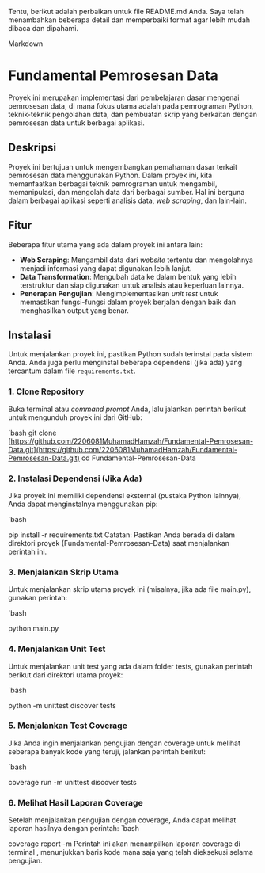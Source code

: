 Tentu, berikut adalah perbaikan untuk file README.md Anda. Saya telah menambahkan beberapa detail dan memperbaiki format agar lebih mudah dibaca dan dipahami.

Markdown

# Fundamental Pemrosesan Data

Proyek ini merupakan implementasi dari pembelajaran dasar mengenai pemrosesan data, di mana fokus utama adalah pada pemrograman Python, teknik-teknik pengolahan data, dan pembuatan skrip yang berkaitan dengan pemrosesan data untuk berbagai aplikasi.

## Deskripsi

Proyek ini bertujuan untuk mengembangkan pemahaman dasar terkait pemrosesan data menggunakan Python. Dalam proyek ini, kita memanfaatkan berbagai teknik pemrograman untuk mengambil, memanipulasi, dan mengolah data dari berbagai sumber. Hal ini berguna dalam berbagai aplikasi seperti analisis data, *web scraping*, dan lain-lain.

## Fitur

Beberapa fitur utama yang ada dalam proyek ini antara lain:

- **Web Scraping**: Mengambil data dari *website* tertentu dan mengolahnya menjadi informasi yang dapat digunakan lebih lanjut.
- **Data Transformation**: Mengubah data ke dalam bentuk yang lebih terstruktur dan siap digunakan untuk analisis atau keperluan lainnya.
- **Penerapan Pengujian**: Mengimplementasikan *unit test* untuk memastikan fungsi-fungsi dalam proyek berjalan dengan baik dan menghasilkan output yang benar.

## Instalasi

Untuk menjalankan proyek ini, pastikan Python sudah terinstal pada sistem Anda. Anda juga perlu menginstal beberapa dependensi (jika ada) yang tercantum dalam file `requirements.txt`.

### 1. Clone Repository

Buka terminal atau *command prompt* Anda, lalu jalankan perintah berikut untuk mengunduh proyek ini dari GitHub:

`bash
git clone [https://github.com/2206081MuhamadHamzah/Fundamental-Pemrosesan-Data.git](https://github.com/2206081MuhamadHamzah/Fundamental-Pemrosesan-Data.git)
cd Fundamental-Pemrosesan-Data
### 2. Instalasi Dependensi (Jika Ada)
Jika proyek ini memiliki dependensi eksternal (pustaka Python lainnya), Anda dapat menginstalnya menggunakan pip:

`bash

pip install -r requirements.txt
Catatan: Pastikan Anda berada di dalam direktori proyek (Fundamental-Pemrosesan-Data) saat menjalankan perintah ini.

### 3. Menjalankan Skrip Utama
Untuk menjalankan skrip utama proyek ini (misalnya, jika ada file main.py), gunakan perintah:

`bash

python main.py
### 4. Menjalankan Unit Test
Untuk menjalankan unit test yang ada dalam folder tests, gunakan perintah berikut dari direktori utama proyek:

`bash

python -m unittest discover tests
### 5. Menjalankan Test Coverage
Jika Anda ingin menjalankan pengujian dengan coverage untuk melihat seberapa banyak kode yang teruji, jalankan perintah berikut:

`bash

coverage run -m unittest discover tests
### 6. Melihat Hasil Laporan Coverage
Setelah menjalankan pengujian dengan coverage, Anda dapat melihat laporan hasilnya dengan perintah:
`bash

coverage report -m
Perintah ini akan menampilkan laporan coverage di terminal , menunjukkan baris kode mana saja yang telah dieksekusi selama pengujian.


